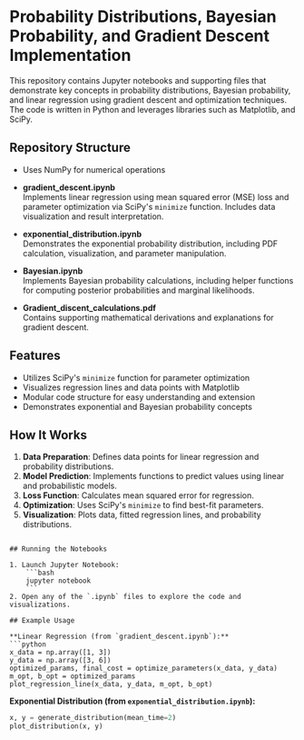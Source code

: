 # Probability Distributions, Bayesian Probability, and Gradient Descent Implementation

This repository contains Jupyter notebooks and supporting files that demonstrate key concepts in probability distributions, Bayesian probability, and linear regression using gradient descent and optimization techniques. The code is written in Python and leverages libraries such as Matplotlib, and SciPy.

## Repository Structure
- Uses NumPy for numerical operations
- **gradient_descent.ipynb**  
  Implements linear regression using mean squared error (MSE) loss and parameter optimization via SciPy's `minimize` function. Includes data visualization and result interpretation.

- **exponential_distribution.ipynb**  
  Demonstrates the exponential probability distribution, including PDF calculation, visualization, and parameter manipulation.

- **Bayesian.ipynb**  
  Implements Bayesian probability calculations, including helper functions for computing posterior probabilities and marginal likelihoods.

- **Gradient_discent_calculations.pdf**  
  Contains supporting mathematical derivations and explanations for gradient descent.

## Features

- Utilizes SciPy's `minimize` function for parameter optimization
- Visualizes regression lines and data points with Matplotlib
- Modular code structure for easy understanding and extension
- Demonstrates exponential and Bayesian probability concepts

## How It Works

1. **Data Preparation**: Defines data points for linear regression and probability distributions.
2. **Model Prediction**: Implements functions to predict values using linear and probabilistic models.
3. **Loss Function**: Calculates mean squared error for regression.
4. **Optimization**: Uses SciPy's `minimize` to find best-fit parameters.
5. **Visualization**: Plots data, fitted regression lines, and probability distributions.

```

## Running the Notebooks

1. Launch Jupyter Notebook:
    ```bash
    jupyter notebook
    ```
2. Open any of the `.ipynb` files to explore the code and visualizations.

## Example Usage

**Linear Regression (from `gradient_descent.ipynb`):**
```python
x_data = np.array([1, 3])
y_data = np.array([3, 6])
optimized_params, final_cost = optimize_parameters(x_data, y_data)
m_opt, b_opt = optimized_params
plot_regression_line(x_data, y_data, m_opt, b_opt)
```

**Exponential Distribution (from `exponential_distribution.ipynb`):**
```python
x, y = generate_distribution(mean_time=2)
plot_distribution(x, y)
```




